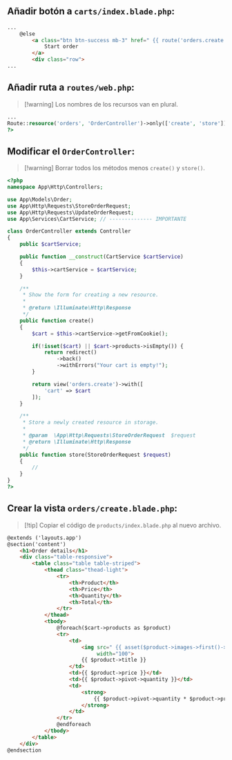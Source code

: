 ## Añadir botón a `carts/index.blade.php`:
```html
...
    @else
        <a class="btn btn-success mb-3" href=" {{ route('orders.create') }} ">
            Start order
        </a>
        <div class="row">
...
```

## Añadir ruta a `routes/web.php`:

>[!warning] Los nombres de los recursos van en plural.

```php
...
Route::resource('orders', 'OrderController')->only(['create', 'store']);
?>
```
## Modificar el `OrderController`:

>[!warning] Borrar todos los métodos menos `create()` y `store()`.

```php
<?php
namespace App\Http\Controllers;

use App\Models\Order;
use App\Http\Requests\StoreOrderRequest;
use App\Http\Requests\UpdateOrderRequest;
use App\Services\CartService; // -------------- IMPORTANTE

class OrderController extends Controller
{
    public $cartService;

    public function __construct(CartService $cartService)
    {
        $this->cartService = $cartService;
    }

    /**
     * Show the form for creating a new resource.
     *
     * @return \Illuminate\Http\Response
     */
    public function create()
    {
        $cart = $this->cartService->getFromCookie();

        if(!isset($cart) || $cart->products->isEmpty()) {
            return redirect()
                ->back()
                ->withErrors("Your cart is empty!");
        }

        return view('orders.create')->with([
            'cart' => $cart
        ]);
    }

    /**
     * Store a newly created resource in storage.
     *
     * @param  \App\Http\Requests\StoreOrderRequest  $request
     * @return \Illuminate\Http\Response
     */
    public function store(StoreOrderRequest $request)
    {
        //
    }
}
?>
```

## Crear la vista `orders/create.blade.php`:
>[!tip] Copiar el código de `products/index.blade.php` al nuevo archivo.

```html
@extends ('layouts.app')
@section('content')
	<h1>Order details</h1>
	<div class="table-responsive">
		<table class="table table-striped">
			<thead class="thead-light">
				<tr>
					<th>Product</th>
					<th>Price</th>
					<th>Quantity</th>
					<th>Total</th>
				</tr>
			</thead>
			<tbody>
				@foreach($cart->products as $product)
				<tr>
					<td>
						<img src=" {{ asset($product->images->first()->path) }} "
							 width="100">
						{{ $product->title }}
					</td>
					<td>{{ $product->price }}</td>
					<td>{{ $product->pivot->quantity }}</td>
					<td>
						<strong>
							{{ $product->pivot->quantity * $product->price }}
						</strong>
					</td>
				</tr>
				@endforeach
			</tbody>
		</table>
	</div>
@endsection
```